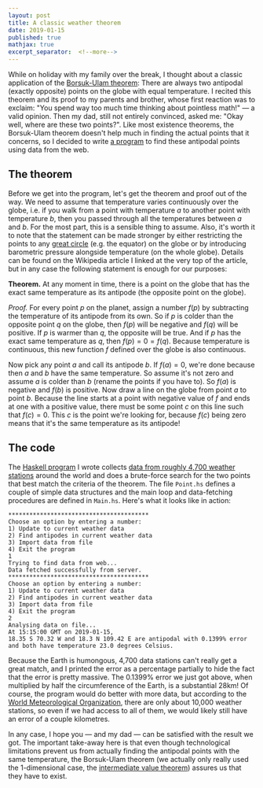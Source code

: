 ```yaml
---
layout: post
title: A classic weather theorem
date: 2019-01-15
published: true
mathjax: true
excerpt_separator:  <!--more-->
---
```

While on holiday with my family over the break, I thought about a classic application of the [Borsuk-Ulam theorem](https://en.wikipedia.org/wiki/Borsuk–Ulam_theorem): There are always two antipodal (exactly opposite) points on the globe with equal temperature. I recited this theorem and its proof to my parents and brother, whose first reaction was to exclaim: "You spend way too much time thinking about pointless math!" &mdash; a valid opinion. Then my dad, still not entirely convinced, asked me: "Okay well, where are these two points?". Like most existence theorems, the Borsuk-Ulam theorem doesn't help much in finding the actual points that it concerns, so I decided to write [a program](https://github.com/marcelgoh/misc-programs/tree/master/haskell/Borsuk-Ulam) to find these antipodal points using data from the web.
<!--more-->
## The theorem
Before we get into the program, let's get the theorem and proof out of the way. We need to assume that temperature varies continuously over the globe, i.e. if you walk from a point with temperature $a$ to another point with temperature $b$, then you passed through all the temperatures between $a$ and $b$. For the most part, this is a sensible thing to assume. Also, it's worth it to note that the statement can be made stronger by either restricting the points to any [great circle](https://en.wikipedia.org/wiki/Great_circle) (e.g. the equator) on the globe or by introducing barometric pressure alongside temperature (on the whole globe). Details can be found on the Wikipedia article I linked at the very top of the article, but in any case the following statement is enough for our purposes:  

__Theorem.__ At any moment in time, there is a point on the globe that has the exact same temperature as its antipode (the opposite point on the globe).  

_Proof._ For every point $p$ on the planet, assign a number $f(p)$ by subtracting the temperature of its antipode from its own. So if $p$ is colder than the opposite point $q$ on the globe, then $f(p)$ will be negative and $f(q)$ will be positive. If $p$ is warmer than $q$, the opposite will be true. And if $p$ has the exact same temperature as $q$, then $f(p)=0=f(q)$. Because temperature is continuous, this new function $f$ defined over the globe is also continuous.  

Now pick any point $a$ and call its antipode $b$. If $f(a)=0$, we're done because then $a$ and $b$ have the same temperature. So assume it's not zero and assume $a$ is colder than $b$ (rename the points if you have to). So $f(a)$ is negative and $f(b)$ is positive. Now draw a line on the globe from point $a$ to point $b$. Because the line starts at a point with negative value of $f$ and ends at one with a positive value, there must be some point $c$ on this line such that $f(c)=0$. This $c$ is the point we're looking for, because $f(c)$ being zero means that it's the same temperature as its antipode!  
$$\tag*{$\Box$}$$

## The code
The [Haskell program](https://github.com/marcelgoh/misc-programs/tree/master/haskell/Borsuk-Ulam) I wrote collects [data from roughly 4,700 weather stations](https://aviationweather.gov) around the world and does a brute-force search for the two points that best match the criteria of the theorem. The file `Point.hs` defines a couple of simple data structures and the main loop and data-fetching procedures are defined in `Main.hs`. Here's what it looks like in action:
```
****************************************
Choose an option by entering a number:
1) Update to current weather data
2) Find antipodes in current weather data
3) Import data from file
4) Exit the program
1
Trying to find data from web...
Data fetched successfully from server.
****************************************
Choose an option by entering a number:
1) Update to current weather data
2) Find antipodes in current weather data
3) Import data from file
4) Exit the program
2
Analysing data on file...
At 15:15:00 GMT on 2019-01-15,
18.35 S 70.32 W and 18.3 N 109.42 E are antipodal with 0.1399% error
and both have temperature 23.0 degrees Celsius.
```
Because the Earth is humongous, 4,700 data stations can't really get a great match, and I printed the error as a percentage partially to hide the fact that the error is pretty massive. The 0.1399% error we just got above, when multiplied by half the circumference of the Earth, is a substantial 28km! Of course, the program would do better with more data, but according to the [World Meteorological Organization](https://public.wmo.int/en), there are only about 10,000 weather stations, so even if we had access to all of them, we would likely still have an error of a couple kilometres.  

In any case, I hope you &mdash; and my dad &mdash; can be satisfied with the result we got. The important take-away here is that even though technological limitations prevent us from actually finding the antipodal points with the same temperature, the Borsuk-Ulam theorem (we actually only really used the 1-dimensional case, the [intermediate value theorem](https://en.wikipedia.org/wiki/Intermediate_value_theorem)) assures us that they have to exist.